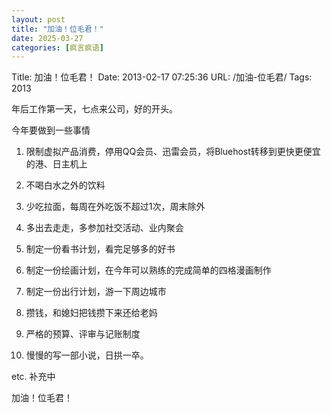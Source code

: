 ```yaml
---
layout: post
title: "加油！位毛君！"
date: 2025-03-27
categories: [疯言疯语]
---
```


Title: 加油！位毛君！
Date: 2013-02-17 07:25:36
URL: /加油-位毛君/
Tags: 2013

年后工作第一天，七点来公司，好的开头。

今年要做到一些事情

1. 限制虚拟产品消费，停用QQ会员、迅雷会员，将Bluehost转移到更快更便宜的港、日主机上

2. 不喝白水之外的饮料

3. 少吃拉面，每周在外吃饭不超过1次，周末除外

4. 多出去走走，多参加社交活动、业内聚会

5. 制定一份看书计划，看完足够多的好书

6. 制定一份绘画计划，在今年可以熟练的完成简单的四格漫画制作

7. 制定一份出行计划，游一下周边城市

8. 攒钱，和媳妇把钱攒下来还给老妈

9. 严格的预算、评审与记账制度

10. 慢慢的写一部小说，日拱一卒。

etc. 补充中

加油！位毛君！